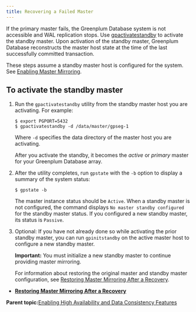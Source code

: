 ```yaml
---
title: Recovering a Failed Master 
---
```


If the primary master fails, the Greenplum Database system is not accessible and WAL replication stops. Use [gpactivatestandby](../../../utility_guide/ref/gpactivatestandby.html) to activate the standby master. Upon activation of the standby master, Greenplum Database reconstructs the master host state at the time of the last successfully committed transaction.

These steps assume a standby master host is configured for the system. See [Enabling Master Mirroring](g-enabling-master-mirroring.html).

## <a id="ki181117"></a>To activate the standby master 

1.  Run the `gpactivatestandby` utility from the standby master host you are activating. For example:

    ```
    $ export PGPORT=5432
    $ gpactivatestandby -d /data/master/gpseg-1
    ```

    Where `-d` specifies the data directory of the master host you are activating.

    After you activate the standby, it becomes the *active* or *primary* master for your Greenplum Database array.

2.  After the utility completes, run `gpstate` with the `-b` option to display a summary of the system status:

    ```
    $ gpstate -b
    ```

    The master instance status should be `Active`. When a standby master is not configured, the command displays `No master standby configured` for the standby master status. If you configured a new standby master, its status is `Passive`.

3.  Optional: If you have not already done so while activating the prior standby master, you can run `gpinitstandby` on the active master host to configure a new standby master.

    **Important:** You must initialize a new standby master to continue providing master mirroring.

    For information about restoring the original master and standby master configuration, see [Restoring Master Mirroring After a Recovery](g-restoring-master-mirroring-after-a-recovery.html).


-   **[Restoring Master Mirroring After a Recovery](../../highavail/topics/g-restoring-master-mirroring-after-a-recovery.html)**  


**Parent topic:**[Enabling High Availability and Data Consistency Features](../../highavail/topics/g-enabling-high-availability-features.html)

